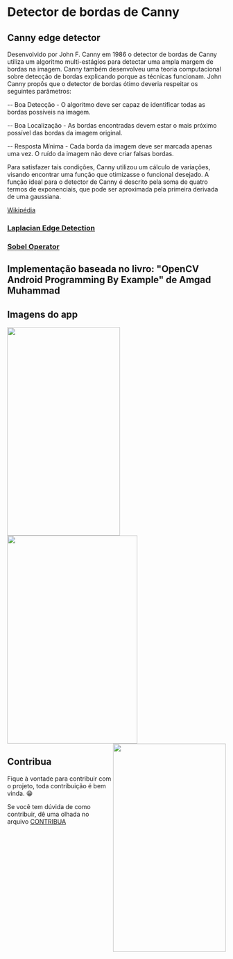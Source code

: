 # Detector de bordas de Canny
## Canny edge detector

Desenvolvido por John F. Canny em 1986 o detector de bordas de Canny utiliza um algoritmo multi-estágios para detectar uma ampla margem de bordas na imagem. Canny também desenvolveu uma teoria computacional sobre detecção de bordas explicando porque as técnicas funcionam.
John Canny propôs que o detector de bordas ótimo deveria respeitar os seguintes parâmetros:

-- Boa Detecção - O algoritmo deve ser capaz de identificar todas as bordas possíveis na imagem.

-- Boa Localização - As bordas encontradas devem estar o mais próximo possível das bordas da imagem original.

-- Resposta Mínima - Cada borda da imagem deve ser marcada apenas uma vez. O ruído da imagem não deve criar falsas bordas.

Para satisfazer tais condições, Canny utilizou um cálculo de variações, visando encontrar uma função que otimizasse o funcional desejado. A função ideal para o detector de Canny é descrito pela soma de quatro termos de exponenciais, que pode ser aproximada pela primeira derivada de uma gaussiana.

[Wikipédia](https://pt.wikipedia.org/wiki/Detector_de_bordas_de_Canny)

### [Laplacian Edge Detection](https://github.com/fabriicioa/laplaceDeteccaoDeBordas)
### [Sobel Operator](https://github.com/fabriicioa/sobelDeteccaoDeBordas)

## Implementação baseada no livro: "OpenCV Android Programming By Example" de Amgad Muhammad

## Imagens do app
<a href="url"><img src="https://github.com/fabriicioa/cannyDeteccaoDeBordas/blob/master/Arquivos/img1.png" align="left" height="480" width="260" ></a>
<a href="url"><img src="https://github.com/fabriicioa/cannyDeteccaoDeBordas/blob/master/Arquivos/img2.png" align="center" height="480" width="300" ></a>
<a href="url"><img src="https://github.com/fabriicioa/cannyDeteccaoDeBordas/blob/master/Arquivos/img3.png" align="right" height="480" width="260" ></a>

## Contribua

Fique à vontade para contribuir com o projeto, toda contribuição é bem vinda. :grin:

Se você tem dúvida de como contribuir, dê uma olhada no arquivo [CONTRIBUA](https://github.com/fabriicioa/cannyDeteccaoDeBordas/blob/master/Contribuindo.pdf)

